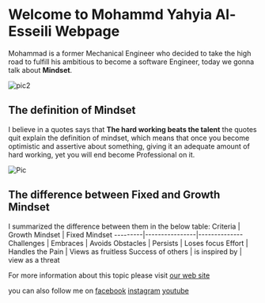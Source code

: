 # Welcome to Mohammd Yahyia Al-Esseili Webpage
Mohammad is a former Mechanical Engineer who decided to take the high road to fulfill his ambitious to become a software Engineer, today we gonna talk about **Mindset**.  

 ![pic2](https://static.joomlart.com/images/blog/2016/october/facebook-covers/Halloween-Facebook-Cover-13.png)


## The definition of Mindset  
I believe in a quotes says that **The hard working beats the talent** the quotes quit explain the definition of mindset, which means that once you become optimistic and assertive about something, giving it an adequate amount of hard working, yet you will end become Professional on it.  

![Pic](https://3kllhk1ibq34qk6sp3bhtox1-wpengine.netdna-ssl.com/wp-content/uploads/2016/08/artboard-17-copy-7@3x-600x480.png)

## The difference between Fixed and Growth Mindset
I summarized the difference between them in the below table:
Criteria | Growth Mindset | Fixed Mindset
---------|----------------|--------------
Challenges | Embraces | Avoids
Obstacles | Persists | Loses focus
Effort | Handles the Pain | Views as fruitless
Success of others | is inspired by | view as a threat

For more information about this topic please visit [our web site](https://www.atlassian.com/blog/inside-atlassian/growth-mindset)

you can also follow me on [facebook](https://www.facebook.com) [instagram](https://www.instagram) [youtube](https://www.youtube.com)


